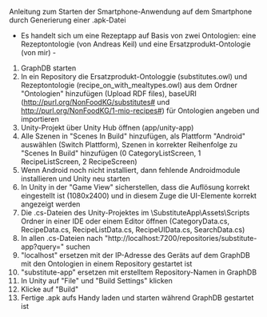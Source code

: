 Anleitung zum Starten der Smartphone-Anwendung auf dem Smartphone durch Generierung einer .apk-Datei
- Es handelt sich um eine Rezeptapp auf Basis von zwei Ontologien: eine Rezeptontologie (von Andreas Keil) und eine Ersatzprodukt-Ontologie (von mir) -

1. GraphDB starten
2. In ein Repository die Ersatzprodukt-Ontologgie (substitutes.owl) und Rezeptontologie (recipe_on_with_mealtypes.owl) aus dem Ordner "Ontologien" hinzufügen (Upload RDF files), baseURI (http://purl.org/NonFoodKG/substitutes# und http://purl.org/NonFoodKG/1-mio-recipes#) für Ontologien angeben und importieren
3. Unity-Projekt über Unity Hub öffnen (app/unity-app)
4. Alle Szenen in "Scenes In Build" hinzufügen, als Plattform "Android" auswählen (Switch Plattform), Szenen in korrekter Reihenfolge zu "Scenes In Build" hinzufügen (0 CategoryListScreen, 1 RecipeListScreen, 2 RecipeScreen)
5. Wenn Android noch nicht installiert, dann fehlende Androidmodule installieren und Unity neu starten
6. In Unity in der "Game View" sicherstellen, dass die Auflösung korrekt eingestellt ist (1080x2400) und in diesem Zuge die UI-Elemente korrekt angezeigt werden
7. Die .cs-Dateien des Unity-Projektes im \SubstituteApp\Assets\Scripts Ordner in einer IDE oder einem Editor öffnen (CategoryData.cs, RecipeData.cs, RecipeListData.cs, RecipeUIData.cs, SearchData.cs)
8. In allen .cs-Dateien nach "http://localhost:7200/repositories/substitute-app?query=" suchen
9. "localhost" ersetzen mit der IP-Adresse des Geräts auf dem GraphDB mit den Ontologien in einem Repository gestartet ist
10. "substitute-app" ersetzen mit erstelltem Repository-Namen in GraphDB
11. In Unity auf "File" und "Build Settings" klicken
12. Klicke auf "Build"
13. Fertige .apk aufs Handy laden und starten während GraphDB gestartet ist
